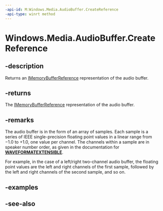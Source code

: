 ```yaml
---
-api-id: M:Windows.Media.AudioBuffer.CreateReference
-api-type: winrt method
---
```


<!-- Method syntax
public Windows.Foundation.IMemoryBufferReference CreateReference()
-->

# Windows.Media.AudioBuffer.CreateReference

## -description
Returns an [IMemoryBufferReference](../windows.foundation/imemorybufferreference.md) representation of the audio buffer.

## -returns
The [IMemoryBufferReference](../windows.foundation/imemorybufferreference.md) representation of the audio buffer.

## -remarks
The audio buffer is in the form of an array of samples.
Each sample is a series of IEEE single-precision floating point values
in a linear range from &minus;1.0 to +1.0, one value per channel.
The channels within a sample are in speaker number order,
as given in the documentation for
[**WAVEFORMATEXTENSIBLE**](/windows/win32/api/mmreg/ns-mmreg-waveformatextensible).

For example, in the case of a left/right two-channel audio buffer,
the floating point values are the left and right channels of the first sample,
followed by
the left and right channels of the second sample,
and so on.

## -examples

## -see-also
